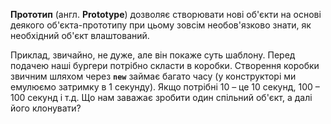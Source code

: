 **Прототип** (англ. **Prototype**) дозволяє створювати нові об'єкти на основі деякого об'єкта-прототипу при цьому зовсім
необов'язково знати, як необхідний об'єкт влаштований.

Приклад, звичайно, не дуже, але він покаже суть шаблону. Перед подачею наші бургери потрібно скласти в коробки.
Створення коробки звичним шляхом через **`new`** займає багато часу (у конструкторі ми емулюємо затримку в 1 секунду).
Якщо потрібні 10 – це 10 секунд, 100 – 100 секунд і т.д. Що нам заважає зробити один спільний об'єкт, а далі його клонувати?